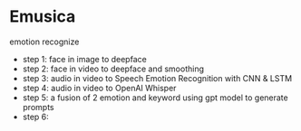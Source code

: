 # Emusica
emotion recognize

* step 1: face in image to deepface
* step 2: face in video to deepface and smoothing
* step 3: audio in video to Speech Emotion Recognition with CNN & LSTM
* step 4: audio in video to OpenAI Whisper
* step 5: a fusion of 2 emotion and keyword using gpt model to generate prompts
* step 6: 
